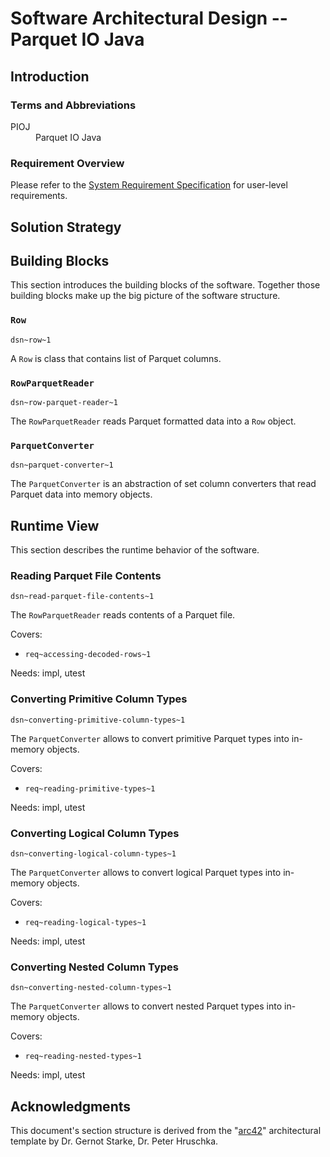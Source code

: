 # Software Architectural Design -- Parquet IO Java

## Introduction

### Terms and Abbreviations

<dl>
    <dt>PIOJ</dt><dd>Parquet IO Java</dd>
</dl>

### Requirement Overview

Please refer to the [System Requirement Specification](system_requirements.md)
for user-level requirements.

## Solution Strategy

## Building Blocks

This section introduces the building blocks of the software. Together those
building blocks make up the big picture of the software structure.

### `Row`
`dsn~row~1`

A `Row` is class that contains list of Parquet columns.

### `RowParquetReader`
`dsn~row-parquet-reader~1`

The `RowParquetReader` reads Parquet formatted data into a `Row` object.

### `ParquetConverter`
`dsn~parquet-converter~1`

The `ParquetConverter` is an abstraction of set column converters that read
Parquet data into memory objects.

## Runtime View

This section describes the runtime behavior of the software.

### Reading Parquet File Contents 
`dsn~read-parquet-file-contents~1`

The `RowParquetReader` reads contents of a Parquet file.

Covers:

* `req~accessing-decoded-rows~1`

Needs: impl, utest

### Converting Primitive Column Types
`dsn~converting-primitive-column-types~1`

The `ParquetConverter` allows to convert primitive Parquet types into in-memory
objects.

Covers:

* `req~reading-primitive-types~1`

Needs: impl, utest

### Converting Logical Column Types
`dsn~converting-logical-column-types~1`

The `ParquetConverter` allows to convert logical Parquet types into in-memory
objects.

Covers:

* `req~reading-logical-types~1`

Needs: impl, utest

### Converting Nested Column Types
`dsn~converting-nested-column-types~1`

The `ParquetConverter` allows to convert nested Parquet types into in-memory
objects.

Covers:

* `req~reading-nested-types~1`

Needs: impl, utest

## Acknowledgments

This document's section structure is derived from the
"[arc42](https://arc42.org/)" architectural template by Dr. Gernot Starke, Dr.
Peter Hruschka.
